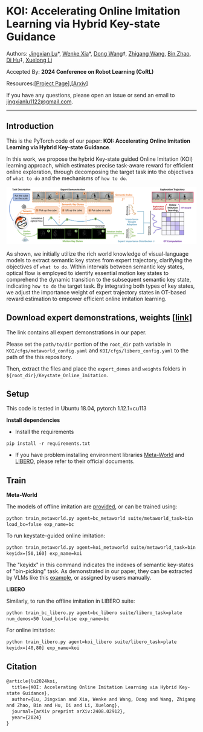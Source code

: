 # KOI: Accelerating Online Imitation Learning via Hybrid Key-state Guidance

Authors: [Jingxian Lu](https://github.com/JingxianLu)\*, [Wenke Xia](https://xwinks.github.io/)\*, [Dong Wang](https://scholar.google.es/citations?user=dasL9V4AAAAJ&hl=zh-CN)‡, [Zhigang Wang](https://scholar.google.com/citations?hl=zh-CN&user=cw3EaAYAAAAJ&view_op=list_works&sortby=pubdate), [Bin Zhao](https://scholar.google.com/citations?user=DQB0hqwAAAAJ&hl=zh-CN), [Di Hu](https://dtaoo.github.io/)‡, [Xuelong Li](https://iopen.nwpu.edu.cn/info/1329/1171.htm)

Accepted By: __2024 Conference on Robot Learning (CoRL)__

Resources:[[Project Page](https://gewu-lab.github.io/Keystate_Online_Imitation/)],[[Arxiv](https://arxiv.org/abs/2408.02912)]

If you have any questions, please open an issue or send an email to jingxianlu1122@gmail.com.
___

## Introduction

This is the PyTorch code of our paper: __KOI: Accelerating Online Imitation Learning via Hybrid Key-state Guidance__.

In this work, we propose the hybrid Key-state guided Online Imitation (KOI) learning approach, which estimates precise task-aware reward for efficient online exploration, through decomposing the target task into the objectives of `what to do` and the mechanisms of `how to do`.

![image](./pipeline.png)

As shown, we initially utilize the rich world knowledge of visual-language models to extract semantic key states from expert trajectory, clarifying the objectives of `what to do`. Within intervals between semantic key states, optical flow is employed to identify essential motion key states to comprehend the dynamic transition to the subsequent semantic key state, indicating `how to do` the target task. By integrating both types of key states, we adjust the importance weight of expert trajectory states in OT-based reward estimation to empower efficient online imitation learning.
            


## Download expert demonstrations, weights [[link]](https://drive.google.com/file/d/1WDkLMIG-Wb-UqoUOvJ8ADMKlLdtYF1jz/view?usp=drive_link)

The link contains all expert demonstrations in our paper.

Please set the `path/to/dir` portion of the `root_dir` path variable in `KOI/cfgs/metaworld_config.yaml` and `KOI/cfgs/libero_config.yaml` to the path of the this repository.

Then, extract the files and place the `expert_demos` and `weights` folders in `${root_dir}/Keystate_Online_Imitation`.


## Setup

This code is tested in Ubuntu 18.04, pytorch 1.12.1+cu113

__Install dependencies__

- Install the requirements

```
pip install -r requirements.txt
```

- If you have problem installing environment libraries [Meta-World](https://github.com/Farama-Foundation/Metaworld/) and [LIBERO](https://github.com/Lifelong-Robot-Learning/LIBERO), please refer to their official documents.

## Train
__Meta-World__ 
  
The models of offline imitation are [provided](https://drive.google.com/file/d/1WDkLMIG-Wb-UqoUOvJ8ADMKlLdtYF1jz/view?usp=drive_link), or can be trained using:

```
python train_metaworld.py agent=bc_metaworld suite/metaworld_task=bin load_bc=false exp_name=bc
```

To run keystate-guided online imitation:

```
python train_metaworld.py agent=koi_metaworld suite/metaworld_task=bin keyidx=[50,160] exp_name=koi
```

The "keyidx" in this command indicates the indexes of semantic key-states of "bin-picking" task. As demonstrated in our paper, they can be extracted by VLMs like this [example](KOI/query_semantic.py), or assigned by users manually.

__LIBERO__

Similarly, to run the offline imitation in LIBERO suite:

```
python train_bc_libero.py agent=bc_libero suite/libero_task=plate num_demos=50 load_bc=false exp_name=bc
```

For online imitation:

```
python train_libero.py agent=koi_libero suite/libero_task=plate keyidx=[40,80] exp_name=koi
```

## Citation 

```
@article{lu2024koi,
  title={KOI: Accelerating Online Imitation Learning via Hybrid Key-state Guidance},
  author={Lu, Jingxian and Xia, Wenke and Wang, Dong and Wang, Zhigang and Zhao, Bin and Hu, Di and Li, Xuelong},
  journal={arXiv preprint arXiv:2408.02912},
  year={2024}
}
```